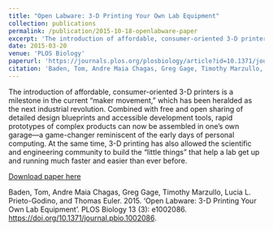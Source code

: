 ```yaml
---
title: "Open Labware: 3-D Printing Your Own Lab Equipment"
collection: publications
permalink: /publication/2015-10-18-openlabware-paper
excerpt: 'The introduction of affordable, consumer-oriented 3-D printers is a milestone in the current “maker movement,” which has been heralded as the next industrial revolution. Combined with free and open sharing of detailed design blueprints and accessible development tools, rapid prototypes of complex products can now be assembled in one’s own garage—a game-changer reminiscent of the early days of personal computing. At the same time, 3-D printing has also allowed the scientific and engineering community to build the “little things” that help a lab get up and running much faster and easier than ever before.'
date: 2015-03-20
venue: 'PLOS Biology'
paperurl: 'https://journals.plos.org/plosbiology/article?id=10.1371/journal.pbio.1002086'
citation: 'Baden, Tom, Andre Maia Chagas, Greg Gage, Timothy Marzullo, Lucia L. Prieto-Godino, and Thomas Euler. 2015. &quot;Open Labware: 3-D Printing Your Own Lab Equipment &quot; <i>PLOS Biology</i>. 13 (3).'
---
```


The introduction of affordable, consumer-oriented 3-D printers is a milestone in the current “maker movement,” which has been heralded as the next industrial revolution. Combined with free and open sharing of detailed design blueprints and accessible development tools, rapid prototypes of complex products can now be assembled in one’s own garage—a game-changer reminiscent of the early days of personal computing. At the same time, 3-D printing has also allowed the scientific and engineering community to build the “little things” that help a lab get up and running much faster and easier than ever before.

[Download paper here](https://journals.plos.org/plosbiology/article?id=10.1371/journal.pbio.1002086)


Baden, Tom, Andre Maia Chagas, Greg Gage, Timothy Marzullo, Lucia L. Prieto-Godino, and Thomas Euler. 2015. ‘Open Labware: 3-D Printing Your Own Lab Equipment’. PLOS Biology 13 (3): e1002086. https://doi.org/10.1371/journal.pbio.1002086.
